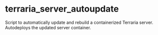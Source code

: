 # terraria_server_autoupdate

Script to automatically update and rebuild a containerized Terraria server. Autodeploys the updated server container.
